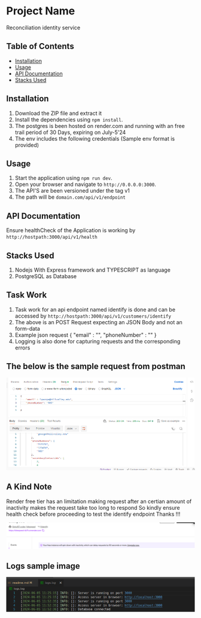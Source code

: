 # Project Name

Reconciliation identity service

## Table of Contents

- [Installation](#installation)
- [Usage](#usage)
- [API Documentation](#api-documentation)
- [Stacks Used](#stacks-used)

## Installation

1. Download the ZIP file and extract it
2. Install the dependencies using `npm install`.
3. The postgres is been hosted on render.com and running with an free trail period of 30 Days, expiring on July-5'24
4. The env includes the following credentials (Sample env format is provided)

## Usage

1. Start the application using `npm run dev`.
2. Open your browser and navigate to `http://0.0.0.0:3000`.
3. The API'S are been versioned under the tag v1
4. The path will be `domain.com/api/v1/endpoint`

## API Documentation

Ensure healthCheck of the Application is working by `http://hostpath:3000/api/v1/health`

## Stacks Used

1. Nodejs With Express framework and TYPESCRIPT as language
2. PostgreSQL as Database

## Task Work

1. Task work for an api endpoint named identify is done and can be accessed by `http://hostpath:3000/api/v1/customers/identify`
2. The above is an POST Request expecting an JSON Body and not an form-data
3. Example json request { "email" : "", "phoneNumber" : "" }
4. Logging is also done for capturing requests and the corresponding errors

## The below is the sample request from postman

![postman](./img/postman.png?raw=true "postman")

## A Kind Note

Render free tier has an limitation making request after an certian amount of inactivity makes the request take too long to respond
So kindly ensure health check before proceeding to test the identify endpoint
Thanks !!!

![note](./img/render.png?raw=true "Note")

## Logs sample image

![logs](./img/logs.png?raw=true "Logs")
